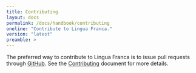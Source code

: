 ```yaml
---
title: Contributing
layout: docs
permalink: /docs/handbook/contributing
oneline: "Contribute to Lingua Franca."
version: "latest"
preamble: >
---
```


The preferred way to contribute to Lingua Franca is to issue pull requests through [GitHub](https://github.com/lf-lang/lingua-franca).
See the [Contributing](https://github.com/lf-lang/lingua-franca/blob/master/CONTRIBUTING.md) document for more details.
